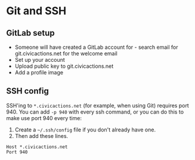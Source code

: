# Git and SSH

## GitLab setup

- Someone will have created a GitLab account for - search email for git.civicactions.net for the welcome email
- Set up your account
- Upload public key to git.civicactions.net
- Add a profile image

## SSH config

SSH'ing to `*.civicactions.net` (for example, when using Git) requires port 940. You can add `-p 940` with every ssh command, or you can do this to make use port 940 every time:

1.  Create a `~/.ssh/config` file if you don't already have one.
2.  Then add these lines.

```
Host *.civicactions.net
Port 940
```
